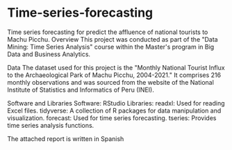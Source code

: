 # Time-series-forecasting
Time series forecasting for predict the affluence of national tourists to Machu Picchu. 
Overview
This project was conducted as part of the "Data Mining: Time Series Analysis" course within the Master's program in Big Data and Business Analytics.

Data
The dataset used for this project is the "Monthly National Tourist Influx to the Archaeological Park of Machu Picchu, 2004-2021." It comprises 216 monthly observations and was sourced from the website of the National Institute of Statistics and Informatics of Peru (INEI).

Software and Libraries
Software: RStudio
Libraries:
readxl: Used for reading Excel files.
tidyverse: A collection of R packages for data manipulation and visualization.
forecast: Used for time series forecasting.
tseries: Provides time series analysis functions.

The attached report is written in Spanish
